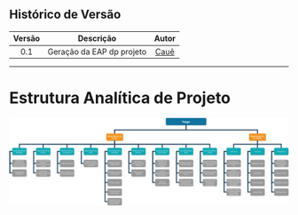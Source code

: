 ## Histórico de Versão

| <center>Versão</center> | <center>Descrição</center> | <center>Autor</center> |
| :----: | :-------: | :---: |
| 0.1 | Geração da EAP dp projeto | [Cauê](https://github.com/caue96) |

---

# Estrutura Analítica de Projeto

[![Esrutura Analítica do Projeto](img/eap.png)](https://ibb.co/9TypnNb)
